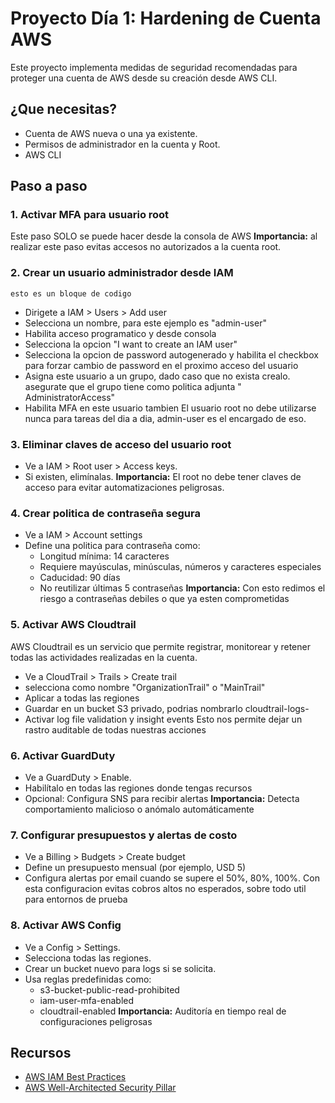 # Proyecto Día 1: Hardening de Cuenta AWS

Este proyecto implementa medidas de seguridad recomendadas para proteger una cuenta de AWS desde su creación desde AWS CLI.

## ¿Que necesitas?
* Cuenta de AWS nueva o una ya existente.
* Permisos de administrador en la cuenta y Root.
* AWS CLI

## Paso a paso
### 1. Activar MFA para usuario root
Este paso SOLO se puede hacer desde la consola de AWS
**Importancia:** al realizar este paso evitas accesos no autorizados a la cuenta root.

### 2. Crear un usuario administrador desde IAM
`esto es un bloque de codigo`


* Dirigete a IAM > Users > Add user
* Selecciona un nombre, para este ejemplo es "admin-user"
* Habilita acceso programatico y desde consola
* Selecciona la opcion "I want to create an IAM user"
* Selecciona la opcion de password autogenerado y habilita el checkbox para forzar cambio de password en el proximo acceso del usuario
* Asigna este usuario a un grupo, dado caso que no exista crealo. asegurate que el grupo tiene como politica adjunta "	
AdministratorAccess"
* Habilita MFA en este usuario tambien
 El usuario root no debe utilizarse nunca para tareas del dia a dia, admin-user es el encargado de eso.

### 3. Eliminar claves de acceso del usuario root
* Ve a IAM > Root user > Access keys.
* Si existen, elimínalas.
**Importancia:** El root no debe tener claves de acceso para evitar automatizaciones peligrosas.

### 4. Crear politica de contraseña segura
* Ve a IAM > Account settings
* Define una politica para contraseña como:
    - Longitud mínima: 14 caracteres
    - Requiere mayúsculas, minúsculas, números y caracteres especiales
    - Caducidad: 90 días
    - No reutilizar últimas 5 contraseñas
**Importancia:** Con esto redimos el riesgo a contraseñas debiles o que ya esten comprometidas

### 5. Activar AWS Cloudtrail
AWS Cloudtrail es un servicio que permite registrar, monitorear y retener todas las actividades realizadas en la cuenta.
* Ve a CloudTrail > Trails > Create trail
* selecciona como nombre "OrganizationTrail" o "MainTrail"
* Aplicar a todas las regiones
* Guardar en un bucket S3 privado, podrias nombrarlo cloudtrail-logs-<id>
* Activar log file validation y insight events
 Esto nos permite dejar un rastro auditable de todas nuestras acciones

### 6. Activar GuardDuty
* Ve a GuardDuty > Enable.
* Habilítalo en todas las regiones donde tengas recursos
* Opcional: Configura SNS para recibir alertas
**Importancia:** Detecta comportamiento malicioso o anómalo automáticamente

### 7. Configurar presupuestos y alertas de costo
* Ve a Billing > Budgets > Create budget
* Define un presupuesto mensual (por ejemplo, USD 5)
* Configura alertas por email cuando se supere el 50%, 80%, 100%.
 Con esta configuracion evitas cobros altos no esperados, sobre todo util para entornos de prueba

### 8. Activar AWS Config
* Ve a Config > Settings.
* Selecciona todas las regiones.
* Crear un bucket nuevo para logs si se solicita.
* Usa reglas predefinidas como:
    - s3-bucket-public-read-prohibited
    - iam-user-mfa-enabled
    - cloudtrail-enabled
**Importancia:** Auditoría en tiempo real de configuraciones peligrosas

## Recursos
- [AWS IAM Best Practices](https://docs.aws.amazon.com/IAM/latest/UserGuide/best-practices.html)
- [AWS Well-Architected Security Pillar](https://docs.aws.amazon.com/wellarchitected/latest/security-pillar/)